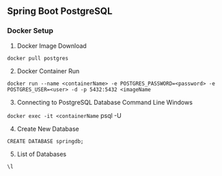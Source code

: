 ## Spring Boot PostgreSQL



### Docker Setup

1.  Docker Image Download

`docker pull postgres`

2. Docker Container Run

`docker run --name <containerName> -e POSTGRES_PASSWORD=<password> -e POSTGRES_USER=<user> -d -p 5432:5432 <imageName`

3. Connecting to PostgreSQL Database Command Line Windows

`docker exec -it <containerName` psql -U <username>

4. Create New Database

`CREATE DATABASE springdb;`

5. List of Databases

`\l`



